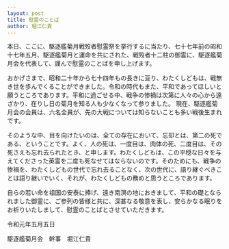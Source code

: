 ```yaml
---
layout: post
title: 慰霊のことば
author: 堀江仁貴
---
```


本日、ここに、駆逐艦菊月戦歿者慰霊祭を挙行するに当たり、七十七年前の昭和十七年五月、駆逐艦菊月と運命を共にされた、戦歿者十二柱の御霊に、駆逐艦菊月会を代表して、謹んで慰霊のことばを申し上げます。

おかげさまで、昭和二十年から七十四年もの長きに亘り、わたくしどもは、戦無き世を歩んでくることができました。令和の時代もまた、平和であってほしいと願うところであります。平和に過ごせる中、戦争の惨禍は次第に人々の心から遠ざかり、在りし日の菊月を知る人も少なくなって参りました。 現在、駆逐艦菊月会の会員は、六名全員が、先の大戦については知らないことも多い戦後生まれです。

そのような中、目を向けたいのは、全ての存在において、忘却とは、第二の死である、ということです。よく、人の死は、一度目は、肉体の死、二度目は、その死さえも忘れ去られたとき、と申します。わたくしどもは、この平穏な日々を与えてくださった英霊を二度も死なせてはならないのです。そのためにも、戦争の惨禍を、わたくしどもの世代で忘れ去ることなく、次の世代に、語り継ぐべきことは語り継いでいく、それが、わたくしどもの務めと思うところであります。

自らの若い命を祖国の安泰に捧げ、遠き南溟の地におきまして、平和の礎となられました御霊に、ご参列の皆様と共に、深甚なる敬意を表し、安らかなる眠りをお祈りいたしまして、慰霊のことばとさせていただきます。

令和元年五月五日

駆逐艦菊月会　幹事　堀江仁貴
